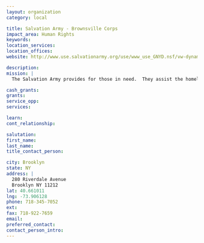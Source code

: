 ```yaml
---
layout: organization
category: local

title: Salvation Army - Brownsville Corps
impact_area: Human Rights
keywords: 
location_services: 
location_offices: 
website: http://www.use.salvationarmy.org/use/www_use_GNYD.nsf/vw-dynamic-index/47D1D19B4E3C9D4680257386000E4588?Opendocument

description: 
mission: |
  The Salvation Army provides for those in need.  They assist the homeless and the destitute in terms of providing clothings shelter, etc...

cash_grants: 
grants: 
service_opp: 
services: 

learn: 
cont_relationship: 

salutation: 
first_name: 
last_name: 
title_contact_person: 

city: Brooklyn
state: NY
address: |
  280 Riverdale Avenue     
  Brooklyn NY 11212
lat: 40.661011
lng: -73.906128
phone: 718-345-7052
ext: 
fax: 718-922-7659
email: 
preferred_contact: 
contact_person_intro: 
---
```

